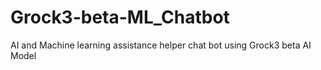 # Grock3-beta-ML_Chatbot
AI and Machine learning assistance helper chat bot using Grock3 beta AI Model
